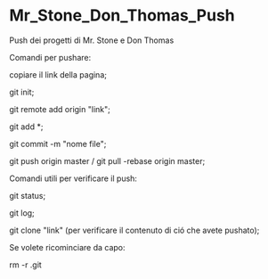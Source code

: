 # Mr_Stone_Don_Thomas_Push
Push dei progetti di Mr. Stone e Don Thomas

Comandi per pushare:

copiare il link della pagina;

git init;

git remote add origin "link";

git add *;

git commit -m "nome file";

git push origin master / git pull -rebase origin master;

Comandi utili per verificare il push:

git status;

git log;

git clone "link" (per verificare il contenuto di ció che avete pushato);

Se volete ricominciare da capo:

rm -r .git
